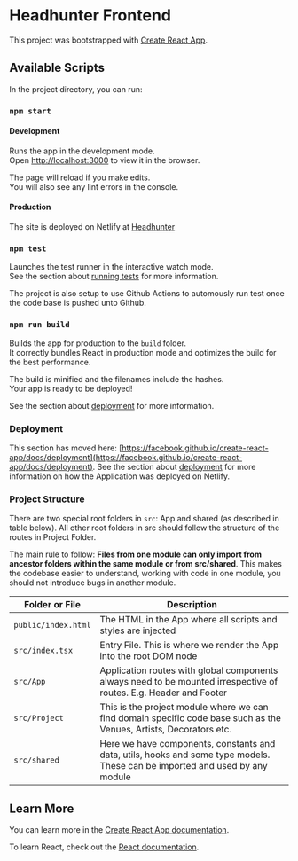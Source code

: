 # Headhunter Frontend

This project was bootstrapped with [Create React App](https://github.com/facebook/create-react-app).

## Available Scripts

In the project directory, you can run:

### `npm start`

#### Development

Runs the app in the development mode.\
Open [http://localhost:3000](http://localhost:3000) to view it in the browser.

The page will reload if you make edits.\
You will also see any lint errors in the console.

#### Production

The site is deployed on Netlify at [Headhunter](https://gifted-varahamihira-210205.netlify.app/)

### `npm test`

Launches the test runner in the interactive watch mode.\
See the section about [running tests](https://facebook.github.io/create-react-app/docs/running-tests) for more information.

The project is also setup to use Github Actions to automously run test once the code base is pushed unto Github.

### `npm run build`

Builds the app for production to the `build` folder.\
It correctly bundles React in production mode and optimizes the build for the best performance.

The build is minified and the filenames include the hashes.\
Your app is ready to be deployed!

See the section about [deployment](https://facebook.github.io/create-react-app/docs/deployment) for more information.

### Deployment

This section has moved here: [https://facebook.github.io/create-react-app/docs/deployment](https://facebook.github.io/create-react-app/docs/deployment). See the section about [deployment](https://facebook.github.io/create-react-app/docs/deployment) for more information on how the Application was deployed on Netlify.

### Project Structure

There are two special root folders in `src`: App and shared (as described in table below). All other root folders in src should follow the structure of the routes in Project Folder.

The main rule to follow: **Files from one module can only import from ancestor folders within the same module or from src/shared**. This makes the codebase easier to understand, working with code in one module, you should not introduce bugs in another module.

| Folder or File | Description |
| -------------- | ----------- |
| `public/index.html` | The HTML in the App where all scripts and styles are injected |
| `src/index.tsx`   | Entry File. This is where we render the App into the root DOM node |
| `src/App` | Application routes with global components always need to be mounted irrespective of routes. E.g. Header and Footer |
| `src/Project` | This is the project module where we can find domain specific code base such as the Venues, Artists, Decorators etc. |
| `src/shared` | Here we have components, constants and data, utils, hooks and some type models. These can be imported and used by any module |

## Learn More

You can learn more in the [Create React App documentation](https://facebook.github.io/create-react-app/docs/getting-started).

To learn React, check out the [React documentation](https://reactjs.org/).

